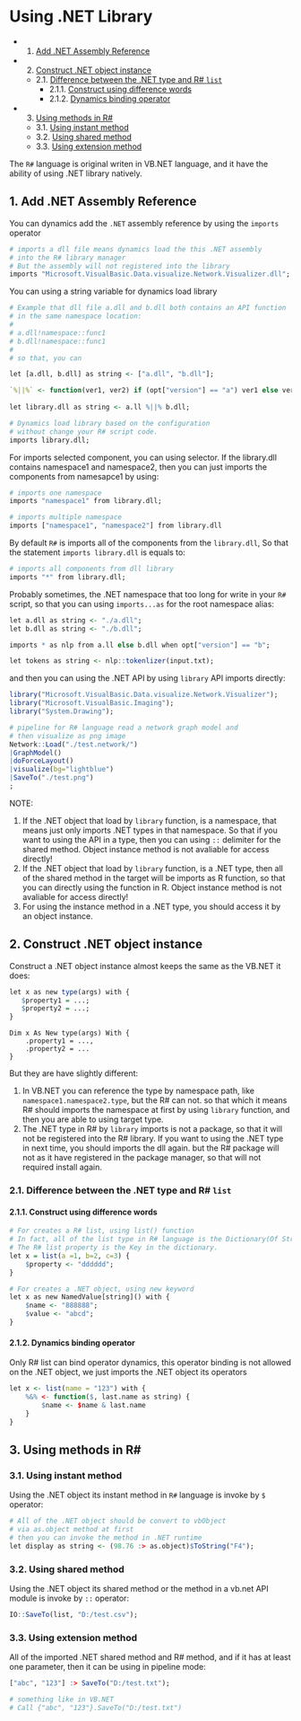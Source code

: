# Using .NET Library 

<!-- vscode-markdown-toc -->
* 1. [Add .NET Assembly Reference](#Add.NETAssemblyReference)
* 2. [Construct .NET object instance](#Construct.NETobjectinstance)
	* 2.1. [Difference between the .NET type and R# ``list``](#Differencebetweenthe.NETtypeandRlist)
		* 2.1.1. [Construct using difference words](#Constructusingdifferencewords)
		* 2.1.2. [Dynamics binding operator](#Dynamicsbindingoperator)
* 3. [Using methods in R#](#UsingmethodsinR)
	* 3.1. [Using instant method](#Usinginstantmethod)
	* 3.2. [Using shared method](#Usingsharedmethod)
	* 3.3. [Using extension method](#Usingextensionmethod)

<!-- vscode-markdown-toc-config
	numbering=true
	autoSave=true
	/vscode-markdown-toc-config -->
<!-- /vscode-markdown-toc -->

The ``R#`` language is original writen in VB.NET language, and it have the ability of using .NET library natively.

##  1. <a name='Add.NETAssemblyReference'></a>Add .NET Assembly Reference

You can dynamics add the ``.NET`` assembly reference by using the ``imports`` operator

```R
# imports a dll file means dynamics load the this .NET assembly 
# into the R# library manager
# But the assembly will not registered into the library
imports "Microsoft.VisualBasic.Data.visualize.Network.Visualizer.dll";
```

You can using a string variable for dynamics load library

```R
# Example that dll file a.dll and b.dll both contains an API function 
# in the same namespace location:
#
# a.dll!namespace::func1
# b.dll!namespace::func1
#
# so that, you can

let [a.dll, b.dll] as string <- ["a.dll", "b.dll"];

`%||%` <- function(ver1, ver2) if (opt["version"] == "a") ver1 else ver2;
	
let library.dll as string <- a.ll %||% b.dll;

# Dynamics load library based on the configuration
# without change your R# script code.
imports library.dll;
```

For imports selected component, you can using selector. If the library.dll contains namespace1 and namespace2, then you can just imports the components from namesapce1 by using:

```R
# imports one namespace
imports "namespace1" from library.dll;

# imports multiple namespace
imports ["namespace1", "namespace2"] from library.dll
```

By default ``R#`` is imports all of the components from the ``library.dll``, So that the statement ``imports library.dll`` is equals to:

```R
# imports all components from dll library
imports "*" from library.dll;
``` 

Probably sometimes, the .NET namespace that too long for write in your ``R#`` script, so that you can using ``imports...as`` for the root namespace alias:

```R
let a.dll as string <- "./a.dll";
let b.dll as string <- "./b.dll";

imports * as nlp from a.ll else b.dll when opt["version"] == "b";

let tokens as string <- nlp::tokenlizer(input.txt);
``` 

and then you can using the .NET API by using ``library`` API imports directly:

```R
library("Microsoft.VisualBasic.Data.visualize.Network.Visualizer");
library("Microsoft.VisualBasic.Imaging");
library("System.Drawing");

# pipeline for R# language read a network graph model and 
# then visualize as png image
Network::Load("./test.network/")
|GraphModel()
|doForceLayout()
|visualize(bg="lightblue")
|SaveTo("./test.png")
;
```

NOTE: 

1. If the .NET object that load by ``library`` function, is a namespace, that means just only imports .NET types in that namespace. So that if you want to using the API in a type, then you can using ``::`` delimiter for the shared method. Object instance method is not avaliable for access directly!
2. If the .NET object that load by ``library`` function, is a .NET type, then all of the shared method in the target will be imports as R function, so that you can directly using the function in R. Object instance method is not avaliable for access directly!
3. For using the instance method in a .NET type, you should access it by an object instance.

##  2. <a name='Construct.NETobjectinstance'></a>Construct .NET object instance

Construct a .NET object instance almost keeps the same as the VB.NET it does:

```R
let x as new type(args) with {
   $property1 = ...;
   $property2 = ...;
}
``` 

```vbnet
Dim x As New type(args) With {
    .property1 = ...,
	.property2 = ...
}
```

But they are have slightly different:

1. In VB.NET you can reference the type by namespace path, like ``namespace1.namespace2.type``, but the R# can not. so that which it means R# should imports the namespace at first by using ``library`` function, and then you are able to using target type.
2. The .NET type in R# by ``library`` imports is not a package, so that it will not be registered into the R# library. If you want to using the .NET type in next time, you should imports the dll again. but the R# package will not as it have registered in the package manager, so that will not required install again.

###  2.1. <a name='Differencebetweenthe.NETtypeandRlist'></a>Difference between the .NET type and R# ``list``

####  2.1.1. <a name='Constructusingdifferencewords'></a>Construct using difference words

```R
# For creates a R# list, using list() function
# In fact, all of the list type in R# language is the Dictionary(Of String, Object) collection type.
# The R# list property is the Key in the dictionary.
let x = list(a =1, b=2, c=3) {
    $property <- "dddddd";
}

# For creates a .NET object, using new keyword
let x as new NamedValue[string]() with {
    $name <- "888888";
    $value <- "abcd";
}
```

####  2.1.2. <a name='Dynamicsbindingoperator'></a>Dynamics binding operator

Only R# list can bind operator dynamics, this operator binding is not allowed on the .NET object, we just imports the .NET object its operators

```R
let x <- list(name = "123") with {
    %&% <- function($, last.name as string) {
        $name <- $name & last.name
    }
}
```

##  3. <a name='UsingmethodsinR'></a>Using methods in R#

###  3.1. <a name='Usinginstantmethod'></a>Using instant method

Using the .NET object its instant method in ``R#`` language is invoke by ``$`` operator:

```R
# All of the .NET object should be convert to vbObject 
# via as.object method at first
# then you can invoke the method in .NET runtime
let display as string <- (98.76 :> as.object)$ToString("F4");
```

###  3.2. <a name='Usingsharedmethod'></a>Using shared method

Using the .NET object its shared method or the method in a vb.net API module is invoke by ``::`` operator:

```R
IO::SaveTo(list, "D:/test.csv");
```

###  3.3. <a name='Usingextensionmethod'></a>Using extension method

All of the imported .NET shared method and R# method, and if it has at least one parameter, then it can be using in pipeline mode:

```R
["abc", "123"] :> SaveTo("D:/test.txt");

# something like in VB.NET
# Call {"abc", "123"}.SaveTo("D:/test.txt")
```
